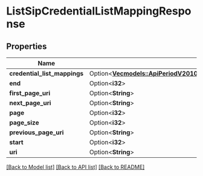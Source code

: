 # ListSipCredentialListMappingResponse

## Properties

Name | Type | Description | Notes
------------ | ------------- | ------------- | -------------
**credential_list_mappings** | Option<[**Vec<models::ApiPeriodV2010PeriodAccountPeriodSipPeriodSipDomainPeriodSipCredentialListMapping>**](api.v2010.account.sip.sip_domain.sip_credential_list_mapping.md)> |  | [optional]
**end** | Option<**i32**> |  | [optional]
**first_page_uri** | Option<**String**> |  | [optional]
**next_page_uri** | Option<**String**> |  | [optional]
**page** | Option<**i32**> |  | [optional]
**page_size** | Option<**i32**> |  | [optional]
**previous_page_uri** | Option<**String**> |  | [optional]
**start** | Option<**i32**> |  | [optional]
**uri** | Option<**String**> |  | [optional]

[[Back to Model list]](../README.md#documentation-for-models) [[Back to API list]](../README.md#documentation-for-api-endpoints) [[Back to README]](../README.md)


